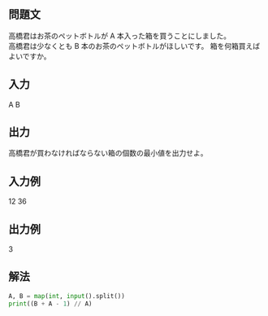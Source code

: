 ## 問題文
高橋君はお茶のペットボトルが A 本入った箱を買うことにしました。  
高橋君は少なくとも B 本のお茶のペットボトルがほしいです。 箱を何箱買えばよいですか。
## 入力
A B
## 出力
高橋君が買わなければならない箱の個数の最小値を出力せよ。
## 入力例
12 36
## 出力例
3
## 解法

```python
A, B = map(int, input().split())
print((B + A - 1) // A)